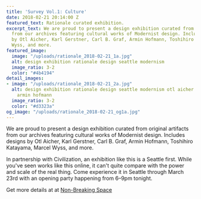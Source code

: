 ```yaml
---
title: 'Survey Vol.1: Culture'
date: 2018-02-21 20:14:00 Z
featured_text: Rationale curated exhibition.
excerpt_text: We are proud to present a design exhibition curated from original artifacts
  from our archives featuring cultural works of Modernist design. Includes designs
  by Otl Aicher, Karl Gerstner, Carl B. Graf, Armin Hofmann, Toshihiro Katayama, Marcel
  Wyss, and more.
featured_image:
  image: "/uploads/rationale_2018-02-21_1a.jpg"
  alt: design exhibition rationale design seattle modernism
  image_ratio: 3-2
  color: "#4b4194"
detail_images:
- image: "/uploads/rationale_2018-02-21_2a.jpg"
  alt: design exhibition rationale design seattle modernism otl aicher karl gerstner
    armin hofmann
  image_ratio: 3-2
  color: "#d3323a"
og_image: "/uploads/rationale_2018-02-21_og1a.jpg"
---
```


We are proud to present a design exhibition curated from original artifacts from our archives featuring cultural works of Modernist design. Includes designs by Otl Aicher, Karl Gerstner, Carl B. Graf, Armin Hofmann, Toshihiro Katayama, Marcel Wyss, and more.

In partnership with Civilization, an exhibition like this is a Seattle first. While you've seen works like this online, it can't quite compare with the power and scale of the real thing. Come experience it in Seattle through March 23rd with an opening party happening from 6–9pm tonight.

Get more details at at [Non-Breaking Space](http://non-breaking.space/)